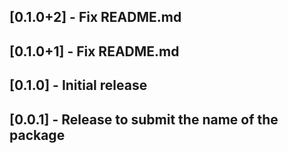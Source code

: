 ## [0.1.0+2] - Fix README.md

## [0.1.0+1] - Fix README.md

## [0.1.0] - Initial release

## [0.0.1] - Release to submit the name of the package

